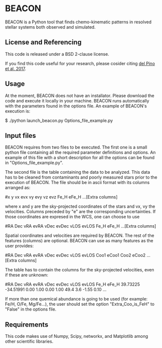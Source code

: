 # BEACON
BEACON is a Python tool that finds chemo-kinematic patterns in resolved stellar systems both observed and simulated.

## License and Referencing
This code is released under a BSD 2-clause license.

If you find this code useful for your research, please cosider citing [del Pino et al. 2017](https://ui.adsabs.harvard.edu/abs/2017MNRAS.465.3708D/abstract).

## Usage
At the moment, BEACON does not have an installator. Please download the code and execute it locally in your machine. BEACON runs automatically with the parameters found in the options file. An example of BEACON's execution is:

$ ./python launch_beacon.py Options_file_example.py

## Input files
BEACON requires from two files to be executed. The first one is a small python file containing all the required parameter definitions and options. An example of this file with a short description for all the options can be found in "Options_file_example.py".

The second file is the table containing the data to be analyzed. This data has to be cleaned from contaminants and poorly measured stars prior to the execution of BEACON. The file should be in ascii format with its columns arranged as:  

#x   y   vx   evx   vy   evy   vz   evz   Fe_H   eFe_H ...[Extra columns]

where x and y are the sky-projected coordinates of the stars and vx, vy the velocities. Columns preceded by "e" are the corresponding uncertainties. If those coordinates are expresed in the WCS, one can choose to use

#RA   Dec   vRA   evRA  vDec   evDec   vLOS    evLOS    Fe_H     eFe_H ...[Extra columns]

Spatial coordinates and velocities are required by BEACON. The rest of the features (columns) are optional. BEACON can use as many features as the user provides:

#RA   Dec   vRA   evRA  vDec   evDec   vLOS    evLOS    Coo1   eCoo1   Coo2   eCoo2 ...[Extra columns]

The table has to contain the columns for the sky-projected velocities, even if these are unknown:

#RA  Dec  vRA   evRA  vDec   evDec   vLOS   evLOS   Fe_H   eFe_H
39.73225  -34.51991  0.00  1.00  0.00  1.00  49.4  3.6  -1.55  0.10
...

If more than one quemical abundance is going to be used (for example: Fe/H, O/Fe, Mg/Fe...), the user should set the option "Extra_Coo_is_FeH" to "False" in the options file.

## Requirements

This code makes use of Numpy, Scipy, networkx, and Matplotlib among other scientific libraries.
